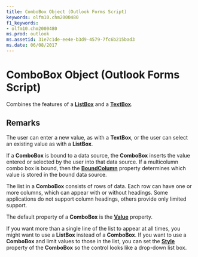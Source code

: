```yaml
---
title: ComboBox Object (Outlook Forms Script)
keywords: olfm10.chm2000480
f1_keywords:
- olfm10.chm2000480
ms.prod: outlook
ms.assetid: 31e7c1de-ee4e-b3d9-4579-7fc6b215bad3
ms.date: 06/08/2017
---
```



# ComboBox Object (Outlook Forms Script)

Combines the features of a **[ListBox](listbox-object-outlook-forms-script.md)** and a **[TextBox](textbox-object-outlook-forms-script.md)**. 


## Remarks

The user can enter a new value, as with a **TextBox**, or the user can select an existing value as with a **ListBox**.

If a **ComboBox** is bound to a data source, the **ComboBox** inserts the value entered or selected by the user into that data source. If a multicolumn combo box is bound, then the **[BoundColumn](combobox-boundcolumn-property-outlook-forms-script.md)** property determines which value is stored in the bound data source.

The list in a **ComboBox** consists of rows of data. Each row can have one or more columns, which can appear with or without headings. Some applications do not support column headings, others provide only limited support.

The default property of a **ComboBox** is the **[Value](combobox-value-property-outlook-forms-script.md)** property.

If you want more than a single line of the list to appear at all times, you might want to use a **ListBox** instead of a **ComboBox**. If you want to use a **ComboBox** and limit values to those in the list, you can set the **[Style](combobox-style-property-outlook-forms-script.md)** property of the **ComboBox** so the control looks like a drop-down list box.



